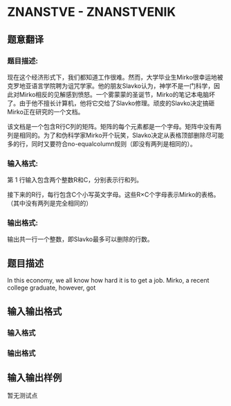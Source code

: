 # ZNANSTVE - ZNANSTVENIK

## 题意翻译

### 题目描述:

现在这个经济形式下，我们都知道工作很难。然而，大学毕业生Mirko很幸运地被克罗地亚语言学院聘为诅咒学家。他的朋友Slavko认为，神学不是一门科学，因此对Mirko相反的见解感到愤怒。一个雾蒙蒙的圣诞节，Mirko的笔记本电脑坏了。由于他不擅长计算机，他将它交给了Slavko修理。顽皮的Slavko决定搞砸Mirko正在研究的一个文档。

该文档是一个包含R行C列的矩阵。矩阵的每个元素都是一个字母。矩阵中没有两列是相同的。为了和伪科学家Mirko开个玩笑，Slavko决定从表格顶部删除尽可能多的行，同时又要符合no-equalcolumn规则（即没有两列是相同的）。

### 输入格式:

第 1 行输入包含两个整数R和C，分别表示行和列。

接下来的R行，每行包含C个小写英文字母。这些R×C个字母表示Mirko的表格。（其中没有两列是完全相同的）

### 输出格式:

输出共一行一个整数，即Slavko最多可以删除的行数。

## 题目描述

In this economy, we all know how hard it is to get a job. Mirko, a recent college graduate, however, got

## 输入输出格式

### 输入格式

### 输出格式

## 输入输出样例

暂无测试点

